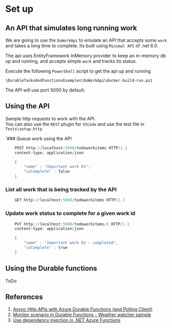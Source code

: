 # Set up

## An API that simulates long running work

We are going to use the `DoWorkApi` to emulate an API that accepts some `work`
and takes a long time to complete. Its built using `Minimal API` of .net 6.0.

The api uses EntityFramework InMemory provider to keep an in-memory db up and running, and accepts simple `work` and tracks its status.

Execute the following `PowerShell` script to get the api up and running

`\DurableTasksAndFunctionsExamples\DoWorkApi\docker-build-run.ps1`

The API will use port 5000 by default.

## Using the API

Sample http requests to work with the API. <br/>
You can also use the `REST` plugin for `VSCode` and use the test file in `Tests\setup.http`

`### Queue work using the API

```PowerShell
    POST http://localhost:5000/todoworkitems HTTP/1.1
    content-type: application/json

    {
        "name" : "Important work 01",
        "isComplete" : false
    }
```

### List all work that is being tracked by the API

```PowerShell
    GET http://localhost:5000/todoworkitems HTTP/1.1
```

### Update work status to complete for a given work id

```PowerShell
    PUT http://localhost:5000/todoworkitems/2 HTTP/1.1
    content-type: application/json

    {
        "name" : "Important work 02 - completed",
        "isComplete" : true
    }
```

## Using the Durable functions

ToDo

## References

1. [Async Http APIs with Azure Durable Functions (and Polling Client)](https://pacodelacruzag.wordpress.com/2018/07/10/async-http-apis-with-azure-durable-functions-2/)
2. [Monitor scenario in Durable Functions - Weather watcher sample](https://docs.microsoft.com/en-us/azure/azure-functions/durable/durable-functions-monitor?tabs=csharp)
3. [Use dependency injection in .NET Azure Functions](https://docs.microsoft.com/en-us/azure/azure-functions/functions-dotnet-dependency-injection)
